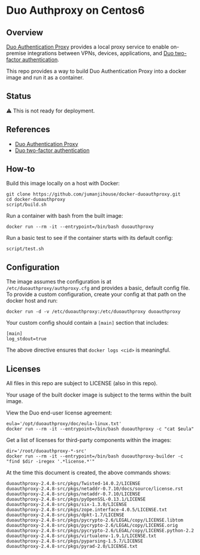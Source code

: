 Duo Authproxy on Centos6
========================

Overview
--------

[Duo Authentication Proxy](https://www.duosecurity.com/docs/authproxy_reference)
provides a local proxy service to enable on-premise integrations
between VPNs, devices, applications, and
[Duo two-factor authentication](https://www.duosecurity.com/docs).

This repo provides a way to build Duo Authentication Proxy into
a docker image and run it as a container.


Status
------

:warning: This is not ready for deployment.


References
----------------

* [Duo Authentication Proxy](https://www.duosecurity.com/docs/authproxy_reference)
* [Duo two-factor authentication](https://www.duosecurity.com/docs)


How-to
------

Build this image locally on a host with Docker:

    git clone https://github.com/jumanjihouse/docker-duoauthproxy.git
    cd docker-duoauthproxy
    script/build.sh

Run a container with bash from the built image:

    docker run --rm -it --entrypoint=/bin/bash duoauthproxy

Run a basic test to see if the container starts with its default config:

    script/test.sh


Configuration
-------------

The image assumes the configuration is at `/etc/duoauthproxy/authproxy.cfg`
and provides a basic, default config file.
To provide a custom configuration, create your config at that path on the
docker host and run:

    docker run -d -v /etc/duoauthproxy:/etc/duoauthproxy duoauthproxy

Your custom config should contain a `[main]` section that includes:

    [main]
    log_stdout=true

The above directive ensures that `docker logs <cid>` is meaningful.


Licenses
--------

All files in this repo are subject to LICENSE (also in this repo).

Your usage of the built docker image is subject to the terms
within the built image.

View the Duo end-user license agreement:

    eula='/opt/duoauthproxy/doc/eula-linux.txt'
    docker run --rm -it --entrypoint=/bin/bash duoauthproxy -c "cat $eula"

Get a list of licenses for third-party components within the images:

    dir='/root/duoauthproxy-*-src'
    docker run --rm -it --entrypoint=/bin/bash duoauthproxy-builder -c "find $dir -iregex '.*license.*'"

At the time this document is created, the above commands shows:

    duoauthproxy-2.4.8-src/pkgs/Twisted-14.0.2/LICENSE
    duoauthproxy-2.4.8-src/pkgs/netaddr-0.7.10/docs/source/license.rst
    duoauthproxy-2.4.8-src/pkgs/netaddr-0.7.10/LICENSE
    duoauthproxy-2.4.8-src/pkgs/pyOpenSSL-0.13.1/LICENSE
    duoauthproxy-2.4.8-src/pkgs/six-1.3.0/LICENSE
    duoauthproxy-2.4.8-src/pkgs/zope.interface-4.0.5/LICENSE.txt
    duoauthproxy-2.4.8-src/pkgs/dpkt-1.7/LICENSE
    duoauthproxy-2.4.8-src/pkgs/pycrypto-2.6/LEGAL/copy/LICENSE.libtom
    duoauthproxy-2.4.8-src/pkgs/pycrypto-2.6/LEGAL/copy/LICENSE.orig
    duoauthproxy-2.4.8-src/pkgs/pycrypto-2.6/LEGAL/copy/LICENSE.python-2.2
    duoauthproxy-2.4.8-src/pkgs/virtualenv-1.9.1/LICENSE.txt
    duoauthproxy-2.4.8-src/pkgs/pyparsing-1.5.7/LICENSE
    duoauthproxy-2.4.8-src/pkgs/pyrad-2.0/LICENSE.txt
